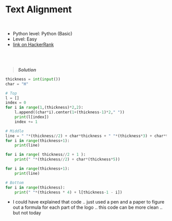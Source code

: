 # Text Alignment

<br>

- Python level: Python (Basic)
- Level: Easy
- [link on HackerRank](https://www.hackerrank.com/challenges/text-alignment/problem?isFullScreen=true)

<br>
<br>

> ***Solution***
> 

```python
thickness = int(input())
char = "H"

# Top
l = []
index = 0
for i in range(1,(thickness)*2,2):
    l.append((char*i).center(1+(thickness-1)*2," "))
    print(l[index])
    index += 1

# Middle
line = " "*(thickness//2) + char*thickness + " "*(thickness*3) + char*thickness + " "*((thickness*3)-(thickness//2))
for i in range(thickness+1):
    print(line)

for i in range( thickness//2 + 1 ):
    print(" "*(thickness//2) + char*(thickness*5))

for i in range(thickness+1):
    print(line)

# Bottom
for i in range(thickness):
    print(" "*(thickness * 4) + l[thickness-1 - i])
```

- I could have explained that code .. just used a pen and a paper to figure out a formula for each part of the logo .. this code can be more clean .. but not today